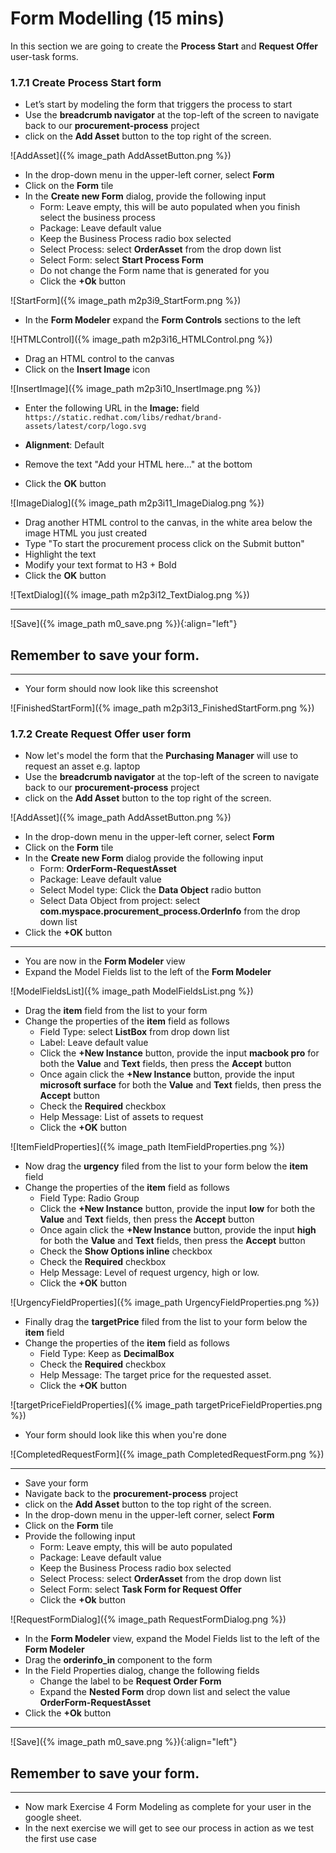 # Form Modelling (15 mins)

In this section we are going to create the **Process Start** and **Request Offer** user-task forms.

### 1.7.1 Create Process Start form

- Let’s start by modeling the form that triggers the process to start
- Use the **breadcrumb navigator** at the top-left of the screen to navigate back to our **procurement-process** project
- click on the **Add Asset** button to the top right of the screen.

![AddAsset]({% image_path AddAssetButton.png %})

- In the drop-down menu in the upper-left corner, select **Form**
- Click on the **Form** tile
- In the **Create new Form** dialog, provide the following input
  - Form: Leave empty, this will be auto populated when you finish select the business process
  - Package: Leave default value
  - Keep the Business Process radio box selected
  - Select Process: select **OrderAsset** from the drop down list
  - Select Form: select **Start Process Form**
  - Do not change the Form name that is generated for you
  - Click the **+Ok** button

![StartForm]({% image_path m2p3i9_StartForm.png %})
- In the **Form Modeler** expand the **Form Controls** sections to the left

![HTMLControl]({% image_path m2p3i16_HTMLControl.png %})

- Drag an HTML control to the canvas
- Click on the **Insert Image** icon

![InsertImage]({% image_path m2p3i10_InsertImage.png %})
- Enter the following URL in the **Image:** field
`https://static.redhat.com/libs/redhat/brand-assets/latest/corp/logo.svg`

- **Alignment**: Default 
- Remove the text "Add your HTML here..." at the bottom
- Click the **OK** button

![ImageDialog]({% image_path m2p3i11_ImageDialog.png %})

- Drag another HTML control to the canvas, in the white area below the image HTML you just created
- Type "To start the procurement process click on the Submit button"
- Highlight the text
- Modify your text format to H3 + Bold 
- Click the **OK** button

![TextDialog]({% image_path m2p3i12_TextDialog.png %})

---
![Save]({% image_path m0_save.png %}){:align="left"}

Remember to save your form.
---

---

- Your form should now look like this screenshot

![FinishedStartForm]({% image_path m2p3i13_FinishedStartForm.png %})


### 1.7.2 Create Request Offer user form

- Now let's model the form that the **Purchasing Manager** will use to request an asset e.g. laptop
- Use the **breadcrumb navigator** at the top-left of the screen to navigate back to our **procurement-process** project
- click on the **Add Asset** button to the top right of the screen.

![AddAsset]({% image_path AddAssetButton.png %})

- In the drop-down menu in the upper-left corner, select **Form**
- Click on the **Form** tile
- In the **Create new Form** dialog provide the following input
  - Form: **OrderForm-RequestAsset**
  - Package: Leave default value
  - Select Model type: Click the **Data Object** radio button
  - Select Data Object from project: select **com.myspace.procurement_process.OrderInfo** from the drop down list
- Click the **+OK** button

---

- You are now in the **Form Modeler** view
- Expand the Model Fields list to the left of the **Form Modeler**

![ModelFieldsList]({% image_path ModelFieldsList.png %})

- Drag the **item** field from the list to your form
- Change the properties of the **item** field as follows
  - Field Type: select **ListBox** from drop down list
  - Label: Leave default value
  - Click the **+New Instance** button, provide the input **macbook pro** for both the **Value** and **Text** fields, then press the **Accept** button
  - Once again click the **+New Instance** button, provide the input **microsoft surface** for both the **Value** and **Text** fields, then press the **Accept** button
  - Check the **Required** checkbox
  - Help Message: List of assets to request
  - Click the **+OK** button

![ItemFieldProperties]({% image_path ItemFieldProperties.png %})

- Now drag the **urgency** filed from the list to your form below the **item** field
- Change the properties of the **item** field as follows
  - Field Type: Radio Group 
  - Click the **+New Instance** button, provide the input **low** for both the **Value** and **Text** fields, then press the **Accept** button
  - Once again click the **+New Instance** button, provide the input **high** for both the **Value** and **Text** fields, then press the **Accept** button
  - Check the **Show Options inline** checkbox
  - Check the **Required** checkbox
  - Help Message: Level of request urgency, high or low. 
  - Click the **+OK** button

![UrgencyFieldProperties]({% image_path UrgencyFieldProperties.png %})

- Finally drag the **targetPrice** filed from the list to your form below the **item** field
- Change the properties of the **item** field as follows
  - Field Type: Keep as **DecimalBox**
  - Check the **Required** checkbox
  - Help Message: The target price for the requested asset.
  - Click the **+OK** button

![targetPriceFieldProperties]({% image_path targetPriceFieldProperties.png %})

- Your form should look like this when you're done

![CompletedRequestForm]({% image_path CompletedRequestForm.png %})

---

- Save your form 
- Navigate back to the **procurement-process** project 
- click on the **Add Asset** button to the top right of the screen.
- In the drop-down menu in the upper-left corner, select **Form**
- Click on the **Form** tile
- Provide the following input
  - Form: Leave empty, this will be auto populated
  - Package: Leave default value
  - Keep the Business Process radio box selected
  - Select Process: select **OrderAsset** from the drop down list
  - Select Form: select **Task Form for Request Offer**
  - Click the **+Ok** button

![RequestFormDialog]({% image_path RequestFormDialog.png %})

- In the **Form Modeler** view, expand the Model Fields list to the left of the **Form Modeler**
- Drag the **orderinfo_in** component to the form
- In the Field Properties dialog, change the following fields
  - Change the label to be **Request Order Form**
  - Expand the **Nested Form** drop down list and select the value **OrderForm-RequestAsset**
- Click the **+Ok** button

---
![Save]({% image_path m0_save.png %}){:align="left"}

Remember to save your form.
---

---

- Now mark Exercise 4 Form Modeling as complete for your user in the google sheet.
- In the next exercise we will get to see our process in action as we test the first use case 




















